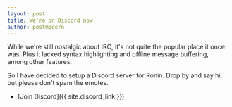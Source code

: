```yaml
---
layout: post
title: We're on Discord now
author: postmodern
---
```


While we're still nostalgic about IRC, it's not quite the popular place it
once was. Plus it lacked syntax highlighting and offline message buffering,
among other features.

So I have decided to setup a Discord server for Ronin. Drop by and say
hi; but please don't spam the emotes.

* [Join Discord]({{ site.discord_link }})

